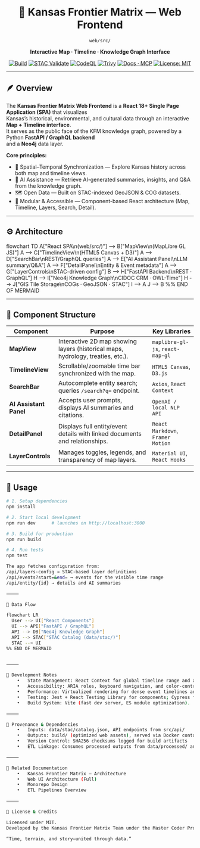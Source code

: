 <div align="center">

# 🧭 Kansas Frontier Matrix — Web Frontend  
`web/src/`

**Interactive Map · Timeline · Knowledge Graph Interface**

[![Build](https://img.shields.io/github/actions/workflow/status/bartytime4life/Kansas-Frontier-Matrix/ci.yml?label=Build)](../../../.github/workflows/ci.yml)
[![STAC Validate](https://img.shields.io/badge/STAC-validate-blue)](../../../.github/workflows/stac-validate.yml)
[![CodeQL](https://img.shields.io/github/actions/workflow/status/bartytime4life/Kansas-Frontier-Matrix/codeql.yml?label=CodeQL)](../../../.github/workflows/codeql.yml)
[![Trivy](https://img.shields.io/badge/container-scan-lightgrey)](../../../.github/workflows/trivy.yml)
[![Docs · MCP](https://img.shields.io/badge/Docs-MCP-green)](../../../docs/)
[![License: MIT](https://img.shields.io/badge/License-MIT-blue.svg)](../../../LICENSE)

</div>

---

## 🪶 Overview

The **Kansas Frontier Matrix Web Frontend** is a **React 18+ Single Page Application (SPA)** that visualizes  
Kansas’s historical, environmental, and cultural data through an interactive **Map + Timeline interface**.  
It serves as the public face of the KFM knowledge graph, powered by a Python **FastAPI / GraphQL backend**  
and a **Neo4j** data layer.

**Core principles:**  
- 📍 Spatial–Temporal Synchronization — Explore Kansas history across both map and timeline views.  
- 🤖 AI Assistance — Retrieve AI-generated summaries, insights, and Q&A from the knowledge graph.  
- 🗺️ Open Data — Built on STAC-indexed GeoJSON & COG datasets.  
- 🧩 Modular & Accessible — Component-based React architecture (Map, Timeline, Layers, Search, Detail).  

---

## ⚙️ Architecture

flowchart TD
  A["React SPA\n(web/src/)"] --> B["MapView\n(MapLibre GL JS)"]
  A --> C["TimelineView\n(HTML5 Canvas + D3)"]
  A --> D["SearchBar\nREST/GraphQL queries"]
  A --> E["AI Assistant Panel\nLLM summary/Q&A"]
  A --> F["DetailPanel\nEntity & Event metadata"]
  A --> G["LayerControls\nSTAC-driven config"]
  B --> H["FastAPI Backend\nREST · GraphQL"]
  H --> I["Neo4j Knowledge Graph\nCIDOC CRM · OWL-Time"]
  H --> J["GIS Tile Storage\nCOGs · GeoJSON · STAC"]
  I --> A
  J --> B
%% END OF MERMAID

---

## 🧩 Component Structure

| Component | Purpose | Key Libraries |
|------------|----------|---------------|
| **MapView** | Interactive 2D map showing layers (historical maps, hydrology, treaties, etc.). | `maplibre-gl-js`, `react-map-gl` |
| **TimelineView** | Scrollable/zoomable time bar synchronized with the map. | `HTML5 Canvas`, `D3.js` |
| **SearchBar** | Autocomplete entity search; queries `/search?q=` endpoint. | `Axios`, `React Context` |
| **AI Assistant Panel** | Accepts user prompts, displays AI summaries and citations. | `OpenAI / local NLP API` |
| **DetailPanel** | Displays full entity/event details with linked documents and relationships. | `React Markdown`, `Framer Motion` |
| **LayerControls** | Manages toggles, legends, and transparency of map layers. | `Material UI`, `React Hooks` |

---

## 🚀 Usage

```bash
# 1. Setup dependencies
npm install

# 2. Start local development
npm run dev      # launches on http://localhost:3000

# 3. Build for production
npm run build

# 4. Run tests
npm test

The app fetches configuration from:
/api/layers-config → STAC-based layer definitions
/api/events?start=&end= → events for the visible time range
/api/entity/{id} → details and AI summaries

⸻

🧠 Data Flow

flowchart LR
  User --> UI["React Components"]
  UI --> API["FastAPI / GraphQL"]
  API --> DB["Neo4j Knowledge Graph"]
  API --> STAC["STAC Catalog (data/stac/)"]
  STAC --> UI
%% END OF MERMAID


⸻

🧪 Development Notes
	•	State Management: React Context for global timeline range and active entity.
	•	Accessibility: ARIA roles, keyboard navigation, and color-contrast-tested palette (WCAG 2.1 AA).
	•	Performance: Virtualized rendering for dense event timelines and clustered map markers.
	•	Testing: Jest + React Testing Library for components; Cypress for end-to-end user flows.
	•	Build System: Vite (fast dev server, ES module optimization).

⸻

🧭 Provenance & Dependencies
	•	Inputs: data/stac/catalog.json, API endpoints from src/api/
	•	Outputs: build/ (optimized web assets), served via Docker container
	•	Version Control: SHA256 checksums logged for build artifacts
	•	ETL Linkage: Consumes processed outputs from data/processed/ and AI summaries from src/ai/

⸻

🔗 Related Documentation
	•	Kansas Frontier Matrix — Architecture
	•	Web UI Architecture (Full)
	•	Monorepo Design
	•	ETL Pipelines Overview

⸻

📜 License & Credits

Licensed under MIT.
Developed by the Kansas Frontier Matrix Team under the Master Coder Protocol (MCP).

“Time, terrain, and story—united through data.”

